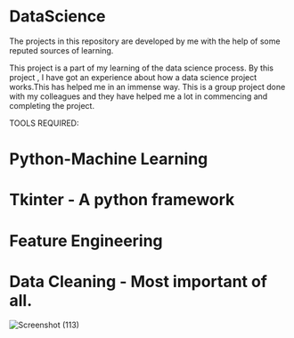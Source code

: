 # DataScience
The projects in this repository are developed by me with the help of some reputed sources of learning.

This project is a part of my learning of the data science process.
By this project , I have got an experience about how a data science project works.This has helped me in an immense way.
This is a group project done with my colleagues and they have helped me a lot in commencing and completing the project.


TOOLS REQUIRED:

# Python-Machine Learning
# Tkinter - A python framework
# Feature Engineering
# Data Cleaning - Most important of all.

![Screenshot (113)](https://github.com/JeremiahRanen7/DataScience/assets/141173239/d3aff1b8-cc0a-4d26-8d1a-90726471907f)


